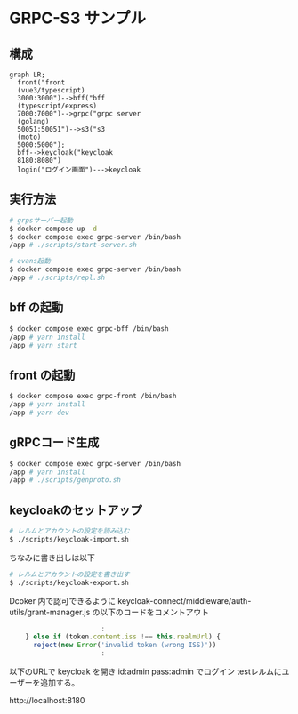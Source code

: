 # GRPC-S3 サンプル

## 構成

```mermaid
graph LR;
  front("front
  (vue3/typescript)
  3000:3000")-->bff("bff
  (typescript/express)
  7000:7000")-->grpc("grpc server
  (golang)
  50051:50051")-->s3("s3
  (moto)
  5000:5000");
  bff-->keycloak("keycloak
  8180:8080")
  login("ログイン画面")--->keycloak
```

## 実行方法

```bash
# grpsサーバー起動
$ docker-compose up -d
$ docker compose exec grpc-server /bin/bash
/app # ./scripts/start-server.sh
```

```bash
# evans起動
$ docker compose exec grpc-server /bin/bash
/app # ./scripts/repl.sh
```

## bff の起動

```bash
$ docker compose exec grpc-bff /bin/bash
/app # yarn install
/app # yarn start
```

## front の起動

```bash
$ docker compose exec grpc-front /bin/bash
/app # yarn install
/app # yarn dev
```

## gRPCコード生成

```bash
$ docker compose exec grpc-server /bin/bash
/app # yarn install
/app # ./scripts/genproto.sh
```

## keycloakのセットアップ

```bash
# レルムとアカウントの設定を読み込む
$ ./scripts/keycloak-import.sh
```

ちなみに書き出しは以下

```bash
# レルムとアカウントの設定を書き出す
$ ./scripts/keycloak-export.sh
```

Dcoker 内で認可できるように keycloak-connect/middleware/auth-utils/grant-manager.js の以下のコードをコメントアウト

```js
                       :
    } else if (token.content.iss !== this.realmUrl) {
      reject(new Error('invalid token (wrong ISS)'))
                       :
```

以下のURLで keycloak を開き id:admin pass:admin でログイン
testレルムにユーザーを追加する。

http://localhost:8180
